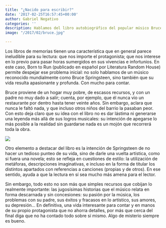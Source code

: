 ```yaml
---
title: "¿Nacido para escribir?"
date: '2017-02-25T16:57:45+00:00'
author: Gabriel Negativo
categories: ''
description: Hablamos del libro autobiográfico del popular músico Bruce Springsteen.
image: "/2017/02/bruce.jpg"

---
```

Los libros de memorias tienen una característica que en general parece ineludible para su lectura: que nos importe el protagonista; que nos interese en lo previo para pasar horas sumergidos en sus vivencias e infortunios. En este caso, Born to Run (publicado en español por Literatura Random House) permite despejar ese problema inicial: no solo hablamos de un músico reconocido mundialmente como Bruce Springsteen, sino también que su vida resulta apasionante y profunda. Con mucho para contar.

Bruce proviene de un hogar muy pobre, de escasos recursos, y con un padre no muy dado a salir; cuenta, por ejemplo, que él nunca vio un restaurante por dentro hasta tener veinte años. Sin embargo, aclara que nunca le faltó nada, y que incluso otros niños del barrio la pasaban peor. Con esto deja claro que su idea con el libro no es dar lástima ni generarse una leyenda más allá de sus logros musicales: su intención de apegarse lo más posible a la realidad sin guardarse nada es un mojón que recorrerá toda la obra.

![](/img/2017/02/bruce2.jpg)

Otro elemento a destacar del libro es la intención de Springsteen de no hacer un tedioso punteo de su vida, sino de darle una vuelta artística, como si fuera una novela; esto se refleja en cuestiones de estilo: la utilización de metáforas, descripciones imaginativas, e incluso en la forma de titular los distintos apartados con referencias a canciones (propias y de otros). En ese sentido, ayuda a que la lectura en sí sea mucho más amena para el lector.

Sin embargo, todo esto no son más que simples recursos que cobijan lo realmente importante: las jugosísimas historias que el músico relata en forma descarnada y sin concesiones: su pasión por la música, los problemas con su padre, sus éxitos y fracasos en lo artístico, sus amores, su depresión... En definitiva, una vida interesante para contar y en manos de su propio protagonista que no ahorra detalles, por más que cerca del final diga que no ha contado todo sobre sí mismo. Algo de misterio siempre es bueno.